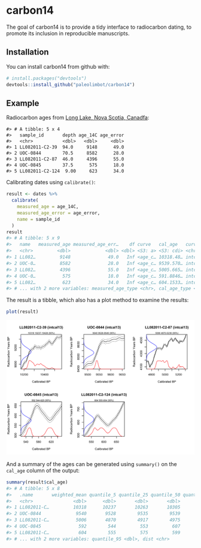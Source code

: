 
<!-- README.md is generated from README.Rmd. Please edit that file -->
carbon14
========

The goal of carbon14 is to provide a tidy interface to radiocarbon dating, to promote its inclusion in reproducible manuscripts.

Installation
------------

You can install carbon14 from github with:

``` r
# install.packages("devtools")
devtools::install_github("paleolimbot/carbon14")
```

Example
-------

Radiocarbon ages from [Long Lake, Nova Scotia, Canadfa](http://www.facetsjournal.com/doi/10.1139/facets-2017-0004):

    #> # A tibble: 5 x 4
    #>   sample_id       depth age_14C age_error
    #>   <chr>           <dbl>   <dbl>     <dbl>
    #> 1 LL082011-C2-39  94.0     9148      49.0
    #> 2 UOC-0844        70.5     8582      28.0
    #> 3 LL082011-C2-87  46.0     4396      55.0
    #> 4 UOC-0845        37.5      575      18.0
    #> 5 LL082011-C2-124  9.00     623      34.0

Calibrating dates using `calibrate()`:

``` r
result <- dates %>%
  calibrate(
    measured_age = age_14C, 
    measured_age_error = age_error,
    name = sample_id
  )
result
#> # A tibble: 5 x 9
#>   name   measured_age measured_age_err…    df curve   cal_age   curve_name
#>   <chr>         <dbl>             <dbl> <dbl> <S3: a> <S3: cdi> <chr>     
#> 1 LL082…         9148              49.0   Inf <age_c… 10318.48… intcal13  
#> 2 UOC-0…         8582              28.0   Inf <age_c… 9539.570… intcal13  
#> 3 LL082…         4396              55.0   Inf <age_c… 5005.665… intcal13  
#> 4 UOC-0…          575              18.0   Inf <age_c… 591.8846… intcal13  
#> 5 LL082…          623              34.0   Inf <age_c… 604.1533… intcal13  
#> # ... with 2 more variables: measured_age_type <chr>, cal_age_type <chr>
```

The result is a tibble, which also has a plot method to examine the results:

``` r
plot(result)
```

![](README-plot_long_lake-1.png)

And a summary of the ages can be generated using `summary()` on the `cal_age` column of the output:

``` r
summary(result$cal_age)
#> # A tibble: 5 x 8
#>   .name       weighted_mean quantile_5 quantile_25 quantile_50 quantile_75
#>   <chr>               <dbl>      <dbl>       <dbl>       <dbl>       <dbl>
#> 1 LL082011-C…         10318      10237       10263       10305       10362
#> 2 UOC-0844             9540       9528        9535        9539        9543
#> 3 LL082011-C…          5006       4870        4917        4975        5040
#> 4 UOC-0845              592        544         553         607         618
#> 5 LL082011-C…           604        555         575         599         635
#> # ... with 2 more variables: quantile_95 <dbl>, dist <chr>
```
